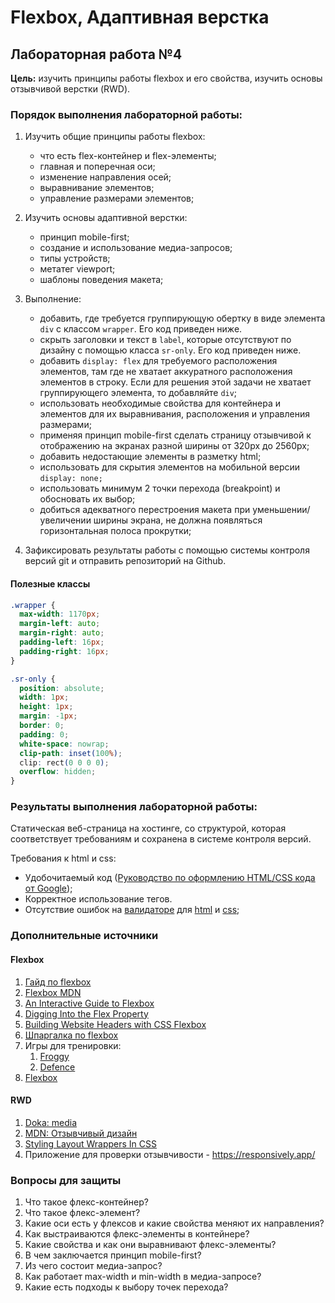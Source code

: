 # Flexbox, Адаптивная верстка

## Лабораторная работа №4

**Цель:** изучить принципы работы flexbox и его свойства, изучить основы отзывчивой верстки (RWD).

### Порядок выполнения лабораторной работы:

1. Изучить общие принципы работы flexbox:

   - что есть flex-контейнер и flex-элементы;
   - главная и поперечная оси;
   - изменение направления осей;
   - выравнивание элементов;
   - управление размерами элементов;

1. Изучить основы адаптивной верстки:

   - принцип mobile-first;
   - создание и использование медиа-запросов;
   - типы устройств;
   - метатег viewport;
   - шаблоны поведения макета;

1. Выполнение:

   - добавить, где требуется группирующую обертку в виде элемента `div` с классом `wrapper`. Его код приведен ниже.
   - скрыть заголовки и текст в `label`, которые отсутствуют по дизайну с помощью класса `sr-only`. Его код приведен ниже.
   - добавить `display: flex` для требуемого расположения элементов, там где не хватает аккуратного расположения элементов в строку. Если для решения этой задачи не хватает группирующего элемента, то добавляйте `div`;
   - использовать необходимые свойства для контейнера и элементов для их выравнивания, расположения и управления размерами;
   - применяя принцип mobile-first сделать страницу отзывчивой к отображению на экранах разной ширины от 320px до 2560px;
   - добавить недостающие элементы в разметку html;
   - использовать для скрытия элементов на мобильной версии `display: none;`
   - использовать минимум 2 точки перехода (breakpoint) и обосновать их выбор;
   - добиться адекватного перестроения макета при уменьшении/увеличении ширины экрана, не должна появляться горизонтальная полоса прокрутки;

1. Зафиксировать результаты работы с помощью системы контроля версий git и отправить репозиторий на Github.

#### Полезные классы

```css
.wrapper {
  max-width: 1170px;
  margin-left: auto;
  margin-right: auto;
  padding-left: 16px;
  padding-right: 16px;
}
```

```css
.sr-only {
  position: absolute;
  width: 1px;
  height: 1px;
  margin: -1px;
  border: 0;
  padding: 0;
  white-space: nowrap;
  clip-path: inset(100%);
  clip: rect(0 0 0 0);
  overflow: hidden;
}
```

### Результаты выполнения лабораторной работы:

Статическая веб-страница на хостинге, со структурой, которая соответствует требованиям и сохранена в системе контроля версий.

Требования к html и css:

- Удобочитаемый код ([Руководство по оформлению HTML/CSS кода от Google](https://habr.com/ru/post/143452/));
- Корректное использование тегов.
- Отсутствие ошибок на [валидаторе](https://validator.w3.org/) для [html](https://validator.w3.org/) и [css](https://jigsaw.w3.org/css-validator/);

### Дополнительные источники

#### Flexbox

1. [Гайд по flexbox](https://doka.guide/css/flexbox-guide/)
1. [Flexbox MDN](https://developer.mozilla.org/ru/docs/Learn/CSS/CSS_layout/Flexbox)
1. [An Interactive Guide to Flexbox](https://www.joshwcomeau.com/css/interactive-guide-to-flexbox/)
1. [Digging Into the Flex Property](https://ishadeed.com/article/css-flex-property/)
1. [Building Website Headers with CSS Flexbox](https://ishadeed.com/article/website-headers-flexbox/)
1. [Шпаргалка по flexbox](https://dev.to/joyshaheb/flexbox-cheat-sheets-in-2021-css-2021-3edl)
1. Игры для тренировки:
   1. [Froggy](http://flexboxfroggy.com/)
   1. [Defence](http://www.flexboxdefense.com/)
1. [Flexbox](https://semicolon.dev/tutorial/css/complete-css-flex-tutorial)

#### RWD

1. [Doka: media](https://doka.guide/css/media/)
1. [MDN: Отзывчивый дизайн](https://developer.mozilla.org/ru/docs/Learn/CSS/CSS_layout/Responsive_Design)
1. [Styling Layout Wrappers In CSS](https://ishadeed.com/article/styling-wrappers-css/)
1. Приложение для проверки отзывчивости - https://responsively.app/

### Вопросы для защиты

1. Что такое флекс-контейнер?
1. Что такое флекс-элемент?
1. Какие оси есть у флексов и какие свойства меняют их направления?
1. Как выстраиваются флекс-элементы в контейнере?
1. Какие свойства и как они выравнивают флекс-элементы?
1. В чем заключается принцип mobile-first?
1. Из чего состоит медиа-запрос?
1. Как работает max-width и min-width в медиа-запросе?
1. Какие есть подходы к выбору точек перехода?
